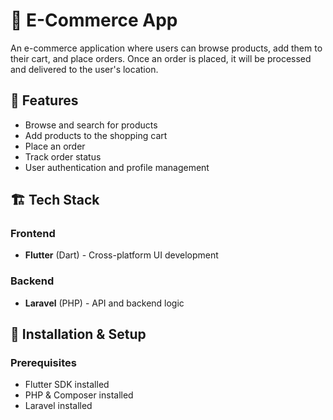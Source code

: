 # 🛒 E-Commerce App  

An e-commerce application where users can browse products, add them to their cart, and place orders. Once an order is placed, it will be processed and delivered to the user's location.  

## 📌 Features  

- Browse and search for products  
- Add products to the shopping cart  
- Place an order  
- Track order status  
- User authentication and profile management  

## 🏗 Tech Stack  

### Frontend  
- **Flutter** (Dart) - Cross-platform UI development  

### Backend  
- **Laravel** (PHP) - API and backend logic  

## 🚀 Installation & Setup  

### Prerequisites  
- Flutter SDK installed  
- PHP & Composer installed  
- Laravel installed  

